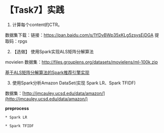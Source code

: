 # 【Task7】实践

1. 计算每个content的CTR。

数据集下载：链接：https://pan.baidu.com/s/1YDvBWp35xKLg5zsysEjDGA 提取码：rpgs 

2. 【选做】 使用Spark实现ALS矩阵分解算法

movielen 数据集：http://files.grouplens.org/datasets/movielens/ml-100k.zip

 [基于ALS矩阵分解算法的Spark推荐引擎实现](https://www.cnblogs.com/muchen/p/6882465.html)

3. 使用Spark分析Amazon DataSet(实现 Spark LR、Spark TFIDF)

数据集：[http://jmcauley.ucsd.edu/data/amazon/](http://jmcauley.ucsd.edu/data/amazon/)

**preprocess**
	
	* Spark LR
	
	* Spark TFIDF
